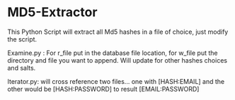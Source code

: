 # MD5-Extractor
This Python Script will extract all Md5 hashes in a file of choice, just modify the script.


Examine.py : For r_file put in the database file location, for w_file put the directory and file you want to append.
Will update for other hashes choices and salts.

Iterator.py: will cross reference two files... one with [HASH:EMAIL] and the other would be [HASH:PASSWORD] to result [EMAIL:PASSWORD] 
